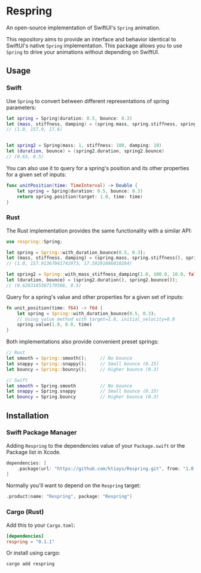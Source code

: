 # Respring

An open-source implementation of SwiftUI's `Spring` animation.

This repository aims to provide an interface and behavior identical to SwiftUI's native `Spring` implementation.
This package allows you to use `Spring` to drive your animations without depending on SwiftUI.

## Usage

### Swift

Use `Spring` to convert between different representations of spring parameters:

```swift
let spring = Spring(duration: 0.5, bounce: 0.3)
let (mass, stiffness, damping) = (spring.mass, spring.stiffness, spring.damping)
// (1.0, 157.9, 17.6)


let spring2 = Spring(mass: 1, stiffness: 100, damping: 10)
let (duration, bounce) = (spring2.duration, spring2.bounce)
// (0.63, 0.5)
```

You can also use it to query for a spring's position and its other properties for a given set of inputs:

```swift
func unitPosition(time: TimeInterval) -> Double {
    let spring = Spring(duration: 0.5, bounce: 0.3)
    return spring.position(target: 1.0, time: time)
}
```

### Rust

The Rust implementation provides the same functionality with a similar API:

```rust
use respring::Spring;

let spring = Spring::with_duration_bounce(0.5, 0.3);
let (mass, stiffness, damping) = (spring.mass, spring.stiffness(), spring.damping());
// (1.0, 157.91367041742973, 17.59291886010284)

let spring2 = Spring::with_mass_stiffness_damping(1.0, 100.0, 10.0, false);
let (duration, bounce) = (spring2.duration(), spring2.bounce());
// (0.6283185307179586, 0.5)
```

Query for a spring's value and other properties for a given set of inputs:

```rust
fn unit_position(time: f64) -> f64 {
    let spring = Spring::with_duration_bounce(0.5, 0.3);
    // Using value method with target=1.0, initial_velocity=0.0
    spring.value(1.0, 0.0, time)
}
```

Both implementations also provide convenient preset springs:

```rust
// Rust
let smooth = Spring::smooth();     // No bounce
let snappy = Spring::snappy();     // Small bounce (0.15)
let bouncy = Spring::bouncy();     // Higher bounce (0.3)
```

```swift
// Swift  
let smooth = Spring.smooth         // No bounce
let snappy = Spring.snappy         // Small bounce (0.15)
let bouncy = Spring.bouncy         // Higher bounce (0.3)
```

## Installation

### Swift Package Manager

Adding `Respring` to the dependencies value of your `Package.swift` or the Package list in Xcode.

```swift
dependencies: [
    .package(url: "https://github.com/ktiays/Respring.git", from: "1.0.0")
]
```

Normally you'll want to depend on the `Respring` target:

```swift
.product(name: "Respring", package: "Respring")
```

### Cargo (Rust)

Add this to your `Cargo.toml`:

```toml
[dependencies]
respring = "0.1.1"
```

Or install using cargo:

```bash
cargo add respring
```